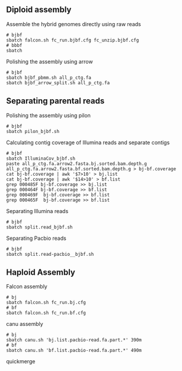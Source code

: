 ## Diploid assembly
Assemble the hybrid genomes directly using raw reads
```
# bjbf
sbatch falcon.sh fc_run.bjbf.cfg fc_unzip.bjbf.cfg
# bbbf
sbatch
```

Polishing the assembly using arrow
```
# bjbf
sbatch bjbf_pbmm.sh all_p_ctg.fa
sbatch bjbf_arrow_split.sh all_p_ctg.fa
```
## Separating parental reads
Polishing the assembly using pilon
```
# bjbf
sbatch pilon_bjbf.sh
```

Calculating contig coverage of Illumina reads and separate contigs
```
# bjbf
sbatch IlluminaCov_bjbf.sh
paste all_p_ctg.fa.arrow2.fasta.bj.sorted.bam.depth.g all_p_ctg.fa.arrow2.fasta.bf.sorted.bam.depth.g > bj-bf.coverage
cat bj-bf.coverage | awk '$7>10' > bj.list
cat bj-bf.coverage | awk '$14>10' > bf.list
grep 000485F bj-bf.coverage >> bj.list
grep 000464F bj-bf.coverage >> bf.list
grep 000469F  bj-bf.coverage >> bf.list
grep 000465F  bj-bf.coverage >> bf.list
```

Separating Illumina reads
```
# bjbf
sbatch split.read_bjbf.sh
```

Separating Pacbio reads
```
# bjbf
sbatch split.read-pacbio__bjbf.sh
```

## Haploid Assembly
Falcon assembly
```
# bj
sbatch falcon.sh fc_run.bj.cfg
# bf
sbatch falcon.sh fc_run.bf.cfg
```

canu assembly
```
# bj
sbatch canu.sh 'bj.list.pacbio-read.fa.part.*' 390m
# bf
sbatch canu.sh 'bf.list.pacbio-read.fa.part.*' 490m
```

quickmerge
